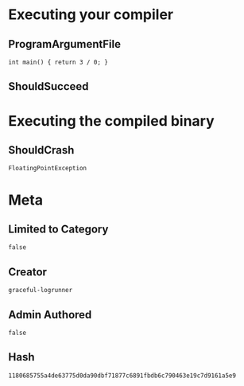 # Executing your compiler

## ProgramArgumentFile

```
int main() { return 3 / 0; }
```

## ShouldSucceed

# Executing the compiled binary

## ShouldCrash

```
FloatingPointException
```

# Meta

## Limited to Category

```
false
```

## Creator

```
graceful-logrunner
```

## Admin Authored

```
false
```

## Hash

```
1180685755a4de63775d0da90dbf71877c6891fbdb6c790463e19c7d9161a5e9
```
